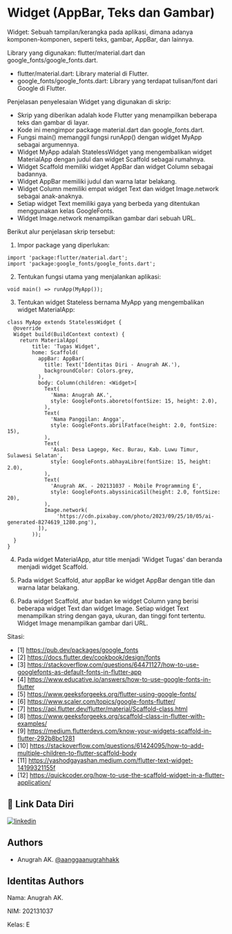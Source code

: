 
# Widget (AppBar, Teks dan Gambar)

Widget: Sebuah tampilan/kerangka pada aplikasi, dimana adanya komponen-komponen, seperti teks, gambar, AppBar, dan lainnya.

Library yang digunakan: flutter/material.dart dan google_fonts/google_fonts.dart.

- flutter/material.dart: Library material di Flutter.
- google_fonts/google_fonts.dart: Library yang terdapat tulisan/font dari Google di Flutter.

Penjelasan penyelesaian Widget yang digunakan di skrip:

- Skrip yang diberikan adalah kode Flutter yang menampilkan beberapa teks dan gambar di layar.
- Kode ini mengimpor package material.dart dan google_fonts.dart.
- Fungsi main() memanggil fungsi runApp() dengan widget MyApp sebagai argumennya.
- Widget MyApp adalah StatelessWidget yang mengembalikan widget MaterialApp dengan judul dan widget Scaffold sebagai rumahnya.
- Widget Scaffold memiliki widget AppBar dan widget Column sebagai badannya.
- Widget AppBar memiliki judul dan warna latar belakang.
- Widget Column memiliki empat widget Text dan widget Image.network sebagai anak-anaknya. 
- Setiap widget Text memiliki gaya yang berbeda yang ditentukan menggunakan kelas GoogleFonts.
- Widget Image.network menampilkan gambar dari sebuah URL.

Berikut alur penjelasan skrip tersebut:

1. Impor package yang diperlukan:
```
import 'package:flutter/material.dart';
import 'package:google_fonts/google_fonts.dart';
```

2. Tentukan fungsi utama yang menjalankan aplikasi:
```
void main() => runApp(MyApp());
```

3. Tentukan widget Stateless bernama MyApp yang mengembalikan widget MaterialApp:
```
class MyApp extends StatelessWidget {
  @override
  Widget build(BuildContext context) {
    return MaterialApp(
        title: 'Tugas Widget',
        home: Scaffold(
          appBar: AppBar(
            title: Text('Identitas Diri - Anugrah AK.'),
            backgroundColor: Colors.grey,
          ),
          body: Column(children: <Widget>[
            Text(
              'Nama: Anugrah AK.',
              style: GoogleFonts.aboreto(fontSize: 15, height: 2.0),
            ),
            Text(
              'Nama Panggilan: Angga',
              style: GoogleFonts.abrilFatface(height: 2.0, fontSize: 15),
            ),
            Text(
              'Asal: Desa Lagego, Kec. Burau, Kab. Luwu Timur, Sulawesi Selatan',
              style: GoogleFonts.abhayaLibre(fontSize: 15, height: 2.0),
            ),
            Text(
              'Anugrah AK. - 202131037 - Mobile Programming E',
              style: GoogleFonts.abyssinicaSil(height: 2.0, fontSize: 20),
            ),
            Image.network(
                'https://cdn.pixabay.com/photo/2023/09/25/10/05/ai-generated-8274619_1280.png'),
          ]),
        ));
  }
}
```

4. Pada widget MaterialApp, atur title menjadi 'Widget Tugas' dan beranda menjadi widget Scaffold.

5. Pada widget Scaffold, atur appBar ke widget AppBar dengan title dan warna latar belakang.

6. Pada widget Scaffold, atur badan ke widget Column yang berisi beberapa widget Text dan widget Image. Setiap widget Text menampilkan string dengan gaya, ukuran, dan tinggi font tertentu. Widget Image menampilkan gambar dari URL.

Sitasi:
- [1] https://pub.dev/packages/google_fonts
- [2] https://docs.flutter.dev/cookbook/design/fonts
- [3] https://stackoverflow.com/questions/64471127/how-to-use-googlefonts-as-default-fonts-in-flutter-app
- [4] https://www.educative.io/answers/how-to-use-google-fonts-in-flutter
- [5] https://www.geeksforgeeks.org/flutter-using-google-fonts/
- [6] https://www.scaler.com/topics/google-fonts-flutter/
- [7] https://api.flutter.dev/flutter/material/Scaffold-class.html
- [8] https://www.geeksforgeeks.org/scaffold-class-in-flutter-with-examples/
- [9] https://medium.flutterdevs.com/know-your-widgets-scaffold-in-flutter-292b8bc1281
- [10] https://stackoverflow.com/questions/61424095/how-to-add-multiple-children-to-flutter-scaffold-body
- [11] https://yashodgayashan.medium.com/flutter-text-widget-14199321155f
- [12] https://quickcoder.org/how-to-use-the-scaffold-widget-in-a-flutter-application/

## 🔗 Link Data Diri
[![linkedin](https://img.shields.io/badge/linkedin-0A66C2?style=for-the-badge&logo=linkedin&logoColor=white)](https://www.linkedin.com/in/anugrahak)

## Authors

- Anugrah AK. [@aanggaanugrahhakk](https://www.github.com/aanggaanugrahhakk)


## Identitas Authors

Nama: Anugrah AK.

NIM: 202131037

Kelas: E
